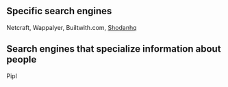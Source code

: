 ## Specific search engines

Netcraft, Wappalyer, Builtwith.com, [Shodanhq](./shodanhq.md)

## Search engines that specialize information about people

Pipl
